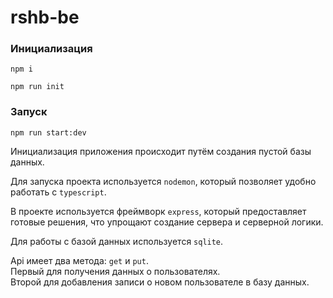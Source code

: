 # rshb-be

### Инициализация
```npm i```

```npm run init```

### Запуск
```npm run start:dev```

Инициализация приложения происходит путём создания пустой базы данных.

Для запуска проекта используется `nodemon`, который позволяет удобно работать с `typescript`.

В проекте используется фреймворк `express`, который предоставляет готовые решения, что упрощают создание сервера и серверной логики.

Для работы с базой данных используется `sqlite`.

Api имеет два метода: `get` и `put`.\
Первый для получения данных о пользователях.\
Второй для добавления записи о новом пользователе в базу данных.

